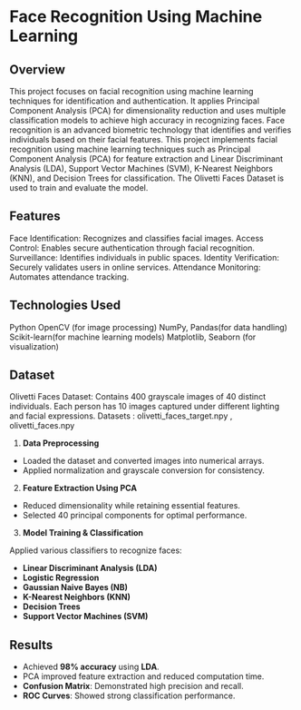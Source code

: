 # Face Recognition Using Machine Learning

## Overview

This project focuses on facial recognition using machine learning techniques for identification and authentication. It applies Principal Component Analysis (PCA) for dimensionality reduction and uses multiple classification models to achieve high accuracy in recognizing faces.
Face recognition is an advanced biometric technology that identifies and verifies individuals based on their facial features. This project implements facial recognition using machine learning techniques such as Principal Component Analysis (PCA) for feature extraction and Linear Discriminant Analysis (LDA), Support Vector Machines (SVM), K-Nearest Neighbors (KNN), and Decision Trees for classification. The Olivetti Faces Dataset is used to train and evaluate the model.

## Features

Face Identification: Recognizes and classifies facial images.
Access Control: Enables secure authentication through facial recognition.
Surveillance: Identifies individuals in public spaces.
Identity Verification: Securely validates users in online services.
Attendance Monitoring: Automates attendance tracking.

## Technologies Used

Python
OpenCV (for image processing)
NumPy, Pandas(for data handling)
Scikit-learn(for machine learning models)
Matplotlib, Seaborn (for visualization)

## Dataset
Olivetti Faces Dataset: Contains 400 grayscale images of 40 distinct individuals.
Each person has 10 images captured under different lighting and facial expressions.
Datasets :
olivetti_faces_target.npy , 
olivetti_faces.npy


 1. **Data Preprocessing**

- Loaded the dataset and converted images into numerical arrays.
- Applied normalization and grayscale conversion for consistency.

2. **Feature Extraction Using PCA**

- Reduced dimensionality while retaining essential features.
- Selected 40 principal components for optimal performance.

3. **Model Training & Classification**

Applied various classifiers to recognize faces:

- **Linear Discriminant Analysis (LDA)**
- **Logistic Regression**
- **Gaussian Naive Bayes (NB)**
- **K-Nearest Neighbors (KNN)**
- **Decision Trees**
- **Support Vector Machines (SVM)**

## Results

- Achieved **98% accuracy** using **LDA**.
- PCA improved feature extraction and reduced computation time.
- **Confusion Matrix**: Demonstrated high precision and recall.
- **ROC Curves**: Showed strong classification performance.





  
